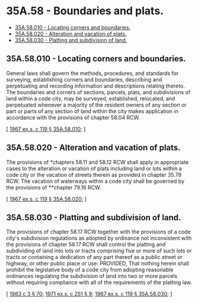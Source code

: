 # 35A.58 - Boundaries and plats.
* [35A.58.010 - Locating corners and boundaries.](#35a58010---locating-corners-and-boundaries)
* [35A.58.020 - Alteration and vacation of plats.](#35a58020---alteration-and-vacation-of-plats)
* [35A.58.030 - Platting and subdivision of land.](#35a58030---platting-and-subdivision-of-land)
## 35A.58.010 - Locating corners and boundaries.
General laws shall govern the methods, procedures, and standards for surveying, establishing corners and boundaries, describing and perpetuating and recording information and descriptions relating thereto. The boundaries and corners of sections, parcels, plats, and subdivisions of land within a code city, may be surveyed, established, relocated, and perpetuated whenever a majority of the resident owners of any section or part or parts of any section of land within the city makes application in accordance with the provisions of chapter 58.04 RCW.

\[ [1967 ex.s. c 119 § 35A.58.010](https://leg.wa.gov/CodeReviser/documents/sessionlaw/1967ex1c119.pdf?cite=1967%20ex.s.%20c%20119%20§%2035A.58.010); \]

## 35A.58.020 - Alteration and vacation of plats.
The provisions of *chapters 58.11 and 58.12 RCW shall apply in appropriate cases to the alteration or vacation of plats including land or lots within a code city or the vacation of streets therein as provided in chapter 35.79 RCW. The vacation of waterways within a code city shall be governed by the provisions of **chapter 79.16 RCW.

\[ [1967 ex.s. c 119 § 35A.58.020](https://leg.wa.gov/CodeReviser/documents/sessionlaw/1967ex1c119.pdf?cite=1967%20ex.s.%20c%20119%20§%2035A.58.020); \]

## 35A.58.030 - Platting and subdivision of land.
The provisions of chapter 58.17 RCW together with the provisions of a code city's subdivision regulations as adopted by ordinance not inconsistent with the provisions of chapter 58.17 RCW shall control the platting and subdividing of land into lots or tracts comprising five or more of such lots or tracts or containing a dedication of any part thereof as a public street or highway, or other public place or use: PROVIDED, That nothing herein shall prohibit the legislative body of a code city from adopting reasonable ordinances regulating the subdivision of land into two or more parcels without requiring compliance with all of the requirements of the platting law.

\[ [1983 c 3 § 70](https://leg.wa.gov/CodeReviser/documents/sessionlaw/1983c3.pdf?cite=1983%20c%203%20§%2070); [1971 ex.s. c 251 § 9](https://leg.wa.gov/CodeReviser/documents/sessionlaw/1971ex1c251.pdf?cite=1971%20ex.s.%20c%20251%20§%209); [1967 ex.s. c 119 § 35A.58.030](https://leg.wa.gov/CodeReviser/documents/sessionlaw/1967ex1c119.pdf?cite=1967%20ex.s.%20c%20119%20§%2035A.58.030); \]

